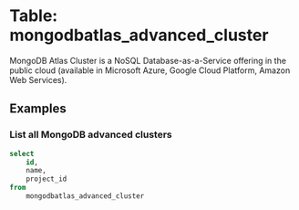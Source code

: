 # Table: mongodbatlas_advanced_cluster

MongoDB Atlas Cluster is a NoSQL Database-as-a-Service offering in the public cloud (available in Microsoft Azure, Google Cloud Platform, Amazon Web Services).

## Examples

### List all MongoDB advanced clusters

```sql
select
    id,
    name,
    project_id
from
    mongodbatlas_advanced_cluster
```